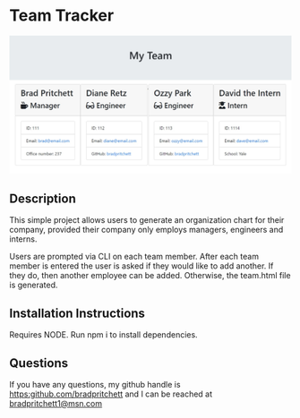 # Team Tracker
![screenshot](./screenshot.jpg)

## Description
This simple project allows users to generate an organization chart for their company, provided their company only employs managers, engineers and interns. 

Users are prompted via CLI on each team member. After each team member is entered the user is asked if they would like to add another. If they do, then another employee can be added. Otherwise, the team.html file is generated.
## Installation Instructions
Requires NODE. Run npm i to install dependencies.
## Questions
If you have any questions, my github handle is <https:github.com/bradpritchett> and I can be reached at <bradpritchett1@msn.com>
